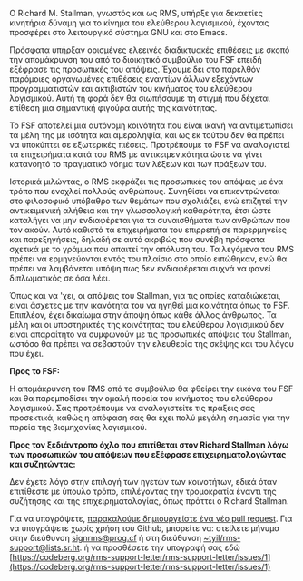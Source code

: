 Ο Richard M. Stallman, γνωστός και ως RMS, υπήρξε για δεκαετίες κινητήρια δύναμη για το κίνημα του ελεύθερου λογισμικού, έχοντας προσφέρει στο λειτουργικό σύστημα GNU και στο Emacs.

Πρόσφατα υπήρξαν ορισμένες ελεεινές διαδικτυακές επιθέσεις με σκοπό την απομάκρυνση του από το διοικητικό συμβούλιο του FSF επειδή εξέφρασε τις προσωπικές του απόψεις. Έχουμε δει στο παρελθόν παρόμοιες οργανωμένες επιθέσεις εναντίων άλλων εξεχόντων προγραμματιστών και ακτιβιστών του κινήματος του ελεύθερου λογισμικού. Αυτή τη φορά δεν θα σιωπήσουμε τη στιγμή που δέχεται επίθεση μια σημαντική φιγούρα αυτής της κοινότητας.

Το FSF αποτελεί μια αυτόνομη κοινότητα που είναι ικανή να αντιμετωπίσει τα μέλη της με ισότητα και αμεροληψία, και ως εκ τούτου δεν θα πρέπει να υποκύπτει σε εξωτερικές πιέσεις. Προτρέπουμε το FSF να αναλογιστεί τα επιχειρήματα κατά του RMS με αντικειμενικότητα ώστε να γίνει κατανοητό το πραγματικό νόημα των λέξεων και των πράξεων του.

Ιστορικά μιλώντας, ο RMS εκφράζει τις προσωπικές του απόψεις με ένα τρόπο που ενοχλεί πολλούς ανθρώπους. Συνηθίσει να επικεντρώνεται στο φιλοσοφικό υπόβαθρο των θεμάτων που σχολιάζει, ενώ επιζητεί την αντικειμενική αλήθεια και την γλωσσολογική καθαρότητα, έτσι ώστε καταλήγει να μην ενδιαφέρεται για τα συναισθήματα των ανθρώπων που τον ακούν. Αυτό καθιστά τα επιχειρήματα του επιρρεπή σε παρερμηνείες και παρεξηγήσεις, δηλαδή σε αυτό ακριβώς που συνέβη πρόσφατα σχετικά με το γράμμα που απαιτεί την απόλυση του. Τα λεγόμενα του RMS πρέπει να ερμηνεύονται εντός του πλαίσιο στο οποίο ειπώθηκαν, ενώ θα πρέπει να λαμβάνεται υπόψη πως δεν ενδιαφέρεται συχνά να φανεί διπλωματικός σε όσα λέει.

Όπως και να 'χει, οι απόψεις του Stallman, για τις οποίες καταδιώκεται, είναι άσχετες με την ικανότητα του να ηγηθεί μια κοινότητα όπως το FSF. Επιπλέον, έχει δικαίωμα στην άποψη όπως κάθε άλλος άνθρωπος. Τα μέλη και οι υποστηρικτές της κοινότητας του ελεύθερου λογισμικού δεν είναι απαραίτητο να συμφωνούν με τις προσωπικές απόψεις του Stallman, ωστόσο θα πρέπει να σεβαστούν την ελευθερία της σκέψης και του λόγου που έχει.

**Προς το FSF:**

Η απομάκρυνση του RMS από το συμβούλιο θα φθείρει την εικόνα του FSF και θα παρεμποδίσει την ομαλή πορεία του κινήματος του ελεύθερου λογισμικού. Σας προτρέπουμε να αναλογιστείτε τις πράξεις σας προσεκτικά, καθώς η απόφαση σας θα έχει πολύ μεγάλη σημασία για την πορεία της βιομηχανίας λογισμικού.

**Προς τον ξεδιάντροπο όχλο που επιτίθεται στον Richard Stallman λόγω των προσωπικών του απόψεων που εξέφρασε επιχειρηματολογώντας και συζητώντας:**

Δεν έχετε λόγο στην επιλογή των ηγετών των κοινοτήτων, εδικά όταν επιτίθεστε με ύπουλο τρόπο, επιλέγοντας την τρομοκρατία έναντι της συζήτησης και της επιχειρηματολογίας, όπως πράττει ο Richard Stallman. 

Για να υπογράψετε, [παρακαλούμε δημιουργείστε ένα νέο pull request](https://github.com/rms-support-letter/rms-support-letter.github.io/pulls). Για να υπογράψετε χωρίς χρήση του Github, μπορείτε να:
στείλετε μήνυμα στην διεύθυνση [signrms@prog.cf](mailto:signrms@prog.cf)
ή στη διεύθυνση [~tyil/rms-support@lists.sr.ht](mailto:~tyil/rms-support@lists.sr.ht).
ή να προσθέσετε την υπογραφή σας εδώ [https://codeberg.org/rms-support-letter/rms-support-letter/issues/1](https://codeberg.org/rms-support-letter/rms-support-letter/issues/1)
